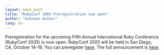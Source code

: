 ```yaml
---
layout: news_post
title: "RubyConf 2005 Preregistration now open"
author: "Unknown Author"
lang: ko
---
```


Preregistration for the upcoming Fifth Annual International Ruby
Conference (RubyConf 2005) is now open. RubyConf 2005 will be held in
San Diego, CA, October 14-16. You can preregister [here][1]. The full
announcement is [here][2].



[1]: http://www.rubycentral.org/conference/prereg/
[2]: http://www.ruby-talk.org/cgi-bin/scat.rb/ruby/ruby-talk/134660

